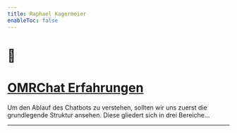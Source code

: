 ```yaml
---
title: Raphael Kagermeier
enableToc: false
---
```


# 👋 

# [OMRChat Erfahrungen](notes/OMRChat/Erfahrungen)
Um den Ablauf des Chatbots zu verstehen, sollten wir uns zuerst die grundlegende Struktur ansehen. Diese gliedert sich in drei Bereiche...

---
